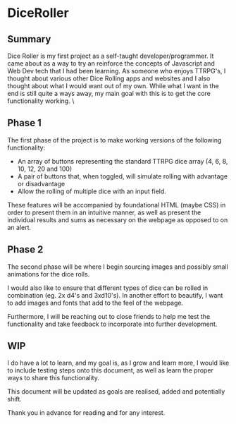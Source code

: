 # DiceRoller

## Summary

Dice Roller is my first project as a self-taught developer/programmer. It came about as a way to try an reinforce the concepts of Javascript and Web Dev tech that I had been learning.
As someone who enjoys TTRPG's, I thought about various other Dice Rolling apps and websites and I also thought about what I would want out of my own.
While what I want in the end is still quite a ways away, my main goal with this is to get the core functionality working.  \

## Phase 1

The first phase of the project is to make working versions of the following functionality:

- An array of buttons representing the standard TTRPG dice array (4, 6, 8, 10, 12, 20 and 100)
- A pair of buttons that, when toggled, will simulate rolling with advantage or disadvantage
- Allow the rolling of multiple dice with an input field.

These features will be accompanied by foundational HTML (maybe CSS) in order to present them in an intuitive manner, as well as present the individual results and sums as necessary on the webpage as opposed to on an alert.

## Phase 2

The second phase will be where I begin sourcing images and possibly small animations for the dice rolls.

I would also like to ensure that different types of dice can be rolled in combination (eg. 2x d4's and 3xd10's).
In another effort to beautify, I want to add images and fonts that add to the feel of the webpage.

Furthermore, I will be reaching out to close friends to help me test the functionality and take feedback to incorporate into further development.

## WIP

I do have a lot to learn, and my goal is, as I grow and learn more, I would like to include testing steps onto this document, as well as learn the proper ways to share this functionality.

This document will be updated as goals are realised, added and potentially shift.

Thank you in advance for reading and for any interest. 

